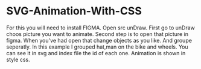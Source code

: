# SVG-Animation-With-CSS
For this you will need to install FIGMA. Open src unDraw.
First go to unDraw choos picture you want to animate.
Second step is to open that picture in figma.
When you've had open that change objects as you like. And groupe seperatly.
In this example I grouped hat,man on the bike and wheels. You can see it in svg and index file the id of each one. 
Animation is shown in style css.
